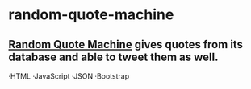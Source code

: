 # random-quote-machine
## [Random Quote Machine](https://mehmet-karakaya.github.io/random-quote-machine/) gives quotes from its database and able to tweet them as well.

·HTML   ·JavaScript   ·JSON   ·Bootstrap

